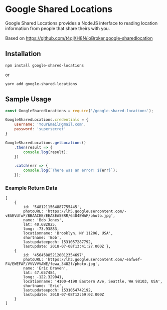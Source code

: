 # Google Shared Locations

Google Shared Locations provides a NodeJS interface to reading location information from people that share theirs with you.

Based on https://github.com/t4qjXH8N/ioBroker.google-sharedlocation

## Installation
```npm install google-shared-locations```

or

```yarn add google-shared-locations```

## Sample Usage

```js
const GoogleSharedLocations = require('/google-shared-locations');

GoogleSharedLocations.credentials = {
    username: 'YourEmail@gmail.com',
    password: 'supersecret'
}

GoogleSharedLocations.getLocations()
    .then(result => {
        console.log(result);
    })

    .catch(err => {
        console.log(`There was an error! ${err}`);
    });
```

### Example Return Data
```
[ 
    { 
        id: '5481211564887755445',
        photoURL: 'https://lh5.googleusercontent.com/-vEAEVdfwF/BBAACEE/EEASEASERR/6484EWAF/photo.jpg',
        name: 'Bob Jones',
        lat: 40.682825,
        long: -73.93883,
        locationname: 'Brooklyn, NY 11206, USA',
        shortname: 'Bob',
        lastupdateepoch: 1531057287792,
        lastupdate: 2018-07-08T13:41:27.000Z },
    { 
        id: '456458852120012354697',
        photoURL: 'https://lh3.googleusercontent.com/-eafwef-F4/EWEFAF/VVVVVVAWE/fewa_3482f/photo.jpg',
        name: 'Eric Draven',
        lat: 47.657484,
        long: -122.329041,
        locationname: '4100-4198 Eastern Ave, Seattle, WA 98103, USA',
        shortname: 'Eric',
        lastupdateepoch: 1531054742192,
        lastupdate: 2018-07-08T12:59:02.000Z 
    } 
]
```
